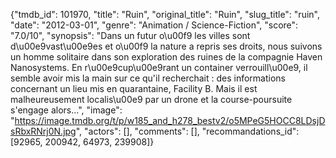 {"tmdb_id": 101970, "title": "Ruin", "original_title": "Ruin", "slug_title": "ruin", "date": "2012-03-01", "genre": "Animation / Science-Fiction", "score": "7.0/10", "synopsis": "Dans un futur o\u00f9 les villes sont d\u00e9vast\u00e9es et o\u00f9 la nature a repris ses droits, nous suivons un homme solitaire dans son exploration des ruines de la compagnie Haven Nanosystems. En r\u00e9cup\u00e9rant un container verrouill\u00e9, il semble avoir mis la main sur ce qu'il recherchait : des informations concernant un lieu mis en quarantaine, Facility B. Mais il est malheureusement localis\u00e9 par un drone et la course-poursuite s'engage alors...", "image": "https://image.tmdb.org/t/p/w185_and_h278_bestv2/o5MPeG5HOCC8LDsjDsRbxRNrj0N.jpg", "actors": [], "comments": [], "recommandations_id": [92965, 200942, 64973, 239908]}